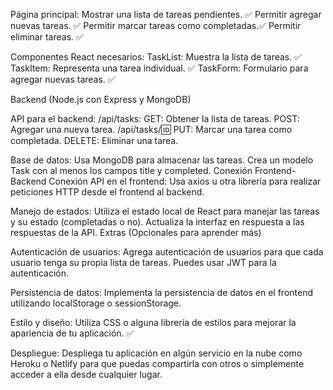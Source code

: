 Página principal:
    Mostrar una lista de tareas pendientes. ✅
    Permitir agregar nuevas tareas. ✅
    Permitir marcar tareas como completadas.✅
    Permitir eliminar tareas. ✅

Componentes React necesarios:
    TaskList: Muestra la lista de tareas. ✅
    TaskItem: Representa una tarea individual. ✅
    TaskForm: Formulario para agregar nuevas tareas. ✅
    

Backend (Node.js con Express y MongoDB)

API para el backend:
    /api/tasks:
    GET: Obtener la lista de tareas.
    POST: Agregar una nueva tarea.
    /api/tasks/:id:
    PUT: Marcar una tarea como completada.
    DELETE: Eliminar una tarea.

Base de datos:
    Usa MongoDB para almacenar las tareas.
    Crea un modelo Task con al menos los campos title y completed.
    Conexión Frontend-Backend
    Conexión API en el frontend:
    Usa axios u otra librería para realizar peticiones HTTP desde el frontend al backend.

Manejo de estados:
    Utiliza el estado local de React para manejar las tareas y su estado (completadas o no).
    Actualiza la interfaz en respuesta a las respuestas de la API.
    Extras (Opcionales para aprender más)

Autenticación de usuarios:
    Agrega autenticación de usuarios para que cada usuario tenga su propia lista de tareas.
    Puedes usar JWT para la autenticación.

Persistencia de datos:
    Implementa la persistencia de datos en el frontend utilizando localStorage o sessionStorage.

Estilo y diseño:
    Utiliza CSS o alguna librería de estilos para mejorar la apariencia de tu aplicación. ✅
    
Despliegue:
    Despliega tu aplicación en algún servicio en la nube como Heroku o Netlify para que puedas compartirla con otros o simplemente acceder a ella desde cualquier lugar.